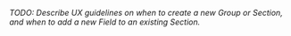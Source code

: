 _TODO: Describe UX guidelines on when to create a new Group or Section, and when to add a new Field to an existing Section._
